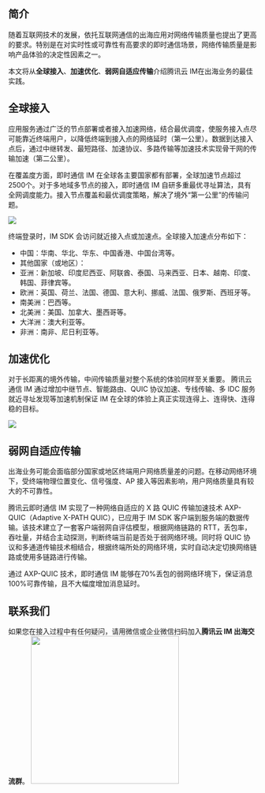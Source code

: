 
## 简介

随着互联网技术的发展，依托互联网通信的出海应用对网络传输质量也提出了更高的要求。特别是在对实时性或可靠性有高要求的即时通信场景，网络传输质量是影响产品体验的决定性因素之一。

本文将从**全球接入**、**加速优化**、**弱网自适应传输**介绍腾讯云 IM在出海业务的最佳实践。


## 全球接入
应用服务通过广泛的节点部署或者接入加速网络，结合最优调度，使服务接入点尽可能靠近终端用户，以降低终端到接入点的网络延时（第一公里）。数据到达接入点后，通过中继转发、最短路径、加速协议、多路传输等加速技术实现骨干网的传输加速（第二公里）。

在覆盖度方面，即时通信 IM 在全球各主要国家都有部署，全球加速节点超过2500个。对于多地域多节点的接入，即时通信 IM 自研多重最优寻址算法，具有全网调度能力。接入节点覆盖和最优调度策略，解决了境外“第一公里”的传输问题。

<img src='https://qcloudimg.tencent-cloud.cn/raw/29c75cf455924e80b820065f3cfb75b6.png' style="zoom:100%;"/>  

终端登录时，IM SDK 会访问就近接入点或加速点。全球接入加速点分布如下：

- 中国：华南、华北、华东、中国香港、中国台湾等。
- 其他国家（或地区）：
 - 亚洲：新加坡、印度尼西亚、阿联酋、泰国、马来西亚、日本、越南、印度、韩国、菲律宾等。
 - 欧洲：英国、荷兰、法国、德国、意大利、挪威、法国、俄罗斯、西班牙等。
 - 南美洲：巴西等。
 - 北美洲：美国、加拿大、墨西哥等。
 - 大洋洲：澳大利亚等。
 - 非洲：南非、尼日利亚等。

## 加速优化
对于长距离的境外传输，中间传输质量对整个系统的体验同样至关重要。
腾讯云通信 IM 通过增加中继节点、智能路由、QUIC 协议加速、专线传输、多 IDC 服务就近寻址发现等加速机制保证 IM 在全球的体验上真正实现连得上、连得快、连得稳的目标。

<img src='https://qcloudimg.tencent-cloud.cn/raw/5e7ce2571415c9a42ba51a06a4020079.png' style="zoom:100%;"/>  


## 弱网自适应传输
出海业务可能会面临部分国家或地区终端用户网络质量差的问题。在移动网络环境下，受终端物理位置变化、信号强度、AP 接入等因素影响，用户网络质量具有较大的不可靠性。

腾讯云即时通信 IM 实现了一种网络自适应的 X 路 QUIC 传输加速技术 AXP-QUIC（Adaptive X-PATH QUIC），已应用于 IM SDK 客户端到服务端的数据传输。该技术建立了一套客户端弱网自评估模型，根据网络链路的 RTT，丢包率，吞吐量，并结合主动探测，判断终端当前是否处于弱网络环境。同时将 QUIC 协议和多通道传输技术相结合，根据终端所处的网络环境，实时自动决定切换网络链路或使用多链路进行传输。

通过 AXP-QUIC 技术，即时通信 IM 能够在70%丢包的弱网络环境下，保证消息100%可靠传输，且不大幅度增加消息延时。

## 联系我们
如果您在接入过程中有任何疑问，请用微信或企业微信扫码加入**腾讯云 IM 出海交流群**。
<img src='https://qcloudimg.tencent-cloud.cn/raw/d2c5b691e61ef5bb83a7854f81553b90.jpg' style="width:300px;"/>  
